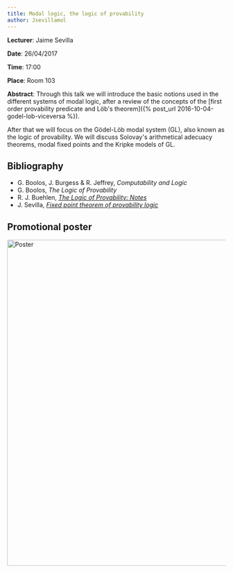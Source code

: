 ```yaml
---
title: Modal logic, the logic of provability
author: Jsevillamol
---
```

**Lecturer**: Jaime Sevilla

**Date**: 26/04/2017

**Time**: 17:00

**Place**: Room 103

**Abstract**:
Through this talk we will introduce the basic notions used in the different systems of modal logic, 
after a review of the concepts of the [first order provability predicate and Löb's theorem]({% post_url 2016-10-04-godel-lob-viceversa %}).

After that we will focus on the Gödel-Löb modal system (GL), also known as the logic of provability.
We will discuss Solovay's arithmetical adecuacy theorems, modal fixed points and the Kripke models of GL.

## Bibliography

* G. Boolos, J. Burgess & R. Jeffrey, *Computability and Logic*
* G. Boolos, *The Logic of Provability*
* R. J. Buehlen, [*The Logic of Provability: Notes*](https://math.berkeley.edu/~buehler/The%20Logic%20of%20Provability.pdf)
* J. Sevilla, [*Fixed point theorem of provability logic*](https://arbital.com/p/fixed_point_theorem_provability_logic/)

## Promotional poster
 <img src="https://document-export.canva.com/DACB0ejbngk/18/preview/0001-42.png" alt="Poster" style="width: 750px;"/>
